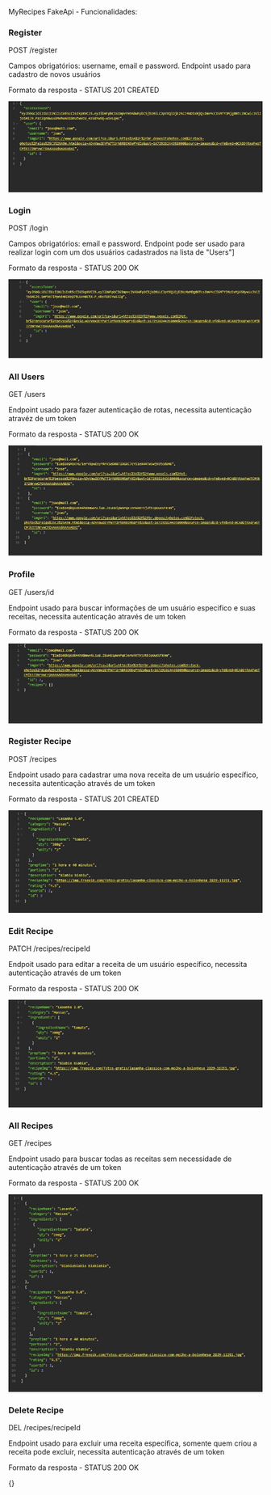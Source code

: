 MyRecipes FakeApi - Funcionalidades:

### Register

POST /register

Campos obrigatórios: username, email e password.
Endpoint usado para cadastro de novos usuários

Formato da resposta - STATUS 201 CREATED

![alt text](./img/respRegUser.jpg)

### Login

POST /login

Campos obrigatórios: email e password.
Endpoint pode ser usado para realizar login com um dos usuários cadastrados na lista de "Users"]

Formato da resposta - STATUS 200 OK

![alt text](./img/respLogUser.jpg)

### All Users

GET /users

Endpoint usado para fazer autenticação de rotas, necessita autenticação atravéz de um token

Formato da resposta - STATUS 200 OK

![alt text](./img/respGetAllUsers.jpg)

### Profile

GET /users/id

Endpoint usado para buscar informações de um usuário especifico e suas receitas, necessita autenticação através de um token

Formato da resposta - STATUS 200 OK

![alt text](./img/respGetSpecUser.jpg)

### Register Recipe

POST /recipes

Endpoint usado para cadastrar uma nova receita de um usuário específico, necessita autenticação através de um token

Formato da resposta - STATUS 201 CREATED

![alt text](./img/respRegistRecipe.jpg)

### Edit Recipe

PATCH /recipes/recipeId

Endpoit usado para editar a receita de um usuário específico, necessita autenticação através de um token

Formato da resposta - STATUS 200 OK

![alt text](./img/respEditRecipe.jpg)

### All Recipes

GET /recipes

Endpoint usado para buscar todas as receitas sem necessidade de autenticação através de um token

Formato da resposta - STATUS 200 OK

![alt text](./img/respGARecipes.jpg)

### Delete Recipe

DEL /recipes/recipeId

Endpoint usado para excluir uma receita específica, somente quem criou a receita pode excluir, necessita autenticação através de um token

Formato da resposta - STATUS 200 OK

{}

